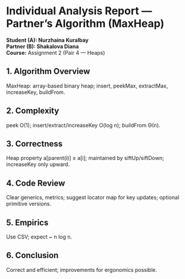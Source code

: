 ﻿# Individual Analysis Report — Partner’s Algorithm (MaxHeap)
**Student (A): Nurzhaina Kuralbay**  
**Partner (B): Shakalova Diana**  
**Course:** Assignment 2 (Pair 4 — Heaps)

## 1. Algorithm Overview
MaxHeap: array-based binary heap; insert, peekMax, extractMax, increaseKey, buildFrom.

## 2. Complexity
peek O(1); insert/extract/increaseKey O(log n); buildFrom Θ(n).

## 3. Correctness
Heap property a[parent(i)] ≥ a[i]; maintained by siftUp/siftDown; increaseKey only upward.

## 4. Code Review
Clear generics, metrics; suggest locator map for key updates; optional primitive versions.

## 5. Empirics
Use CSV; expect ~ n log n.

## 6. Conclusion
Correct and efficient; improvements for ergonomics possible.
